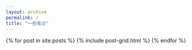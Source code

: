 ```yaml
---
layout: archive
permalink: /
title: "一些笔记"
---
```


<div class="tiles">
{% for post in site.posts %}
	{% include post-grid.html %}
{% endfor %}
</div><!-- /.tiles -->
